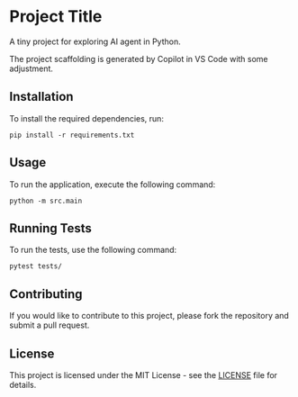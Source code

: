 # Project Title

A tiny project for exploring AI agent in Python.

The project scaffolding is generated by Copilot in VS Code with some adjustment.

## Installation

To install the required dependencies, run:

```
pip install -r requirements.txt
```

## Usage

To run the application, execute the following command:

```
python -m src.main
```

## Running Tests

To run the tests, use the following command:

```
pytest tests/
```

## Contributing

If you would like to contribute to this project, please fork the repository and submit a pull request.

## License

This project is licensed under the MIT License - see the [LICENSE](LICENSE) file for details.